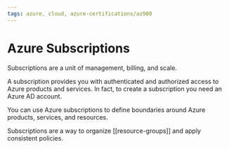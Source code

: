 ```yaml
---
tags: azure, cloud, azure-certifications/az900
---
```


# Azure Subscriptions

Subscriptions are a unit of management, billing, and scale.

A subscription provides you with authenticated and authorized access to Azure products and services. In fact, to create a subscription you need an Azure AD account.

You can use Azure subscriptions to define boundaries around Azure products, services, and resources.

Subscriptions are a way to organize [[resource-groups]] and apply consistent policies.

